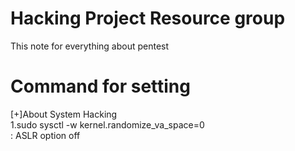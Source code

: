 # Hacking Project Resource group

This note for everything about pentest

# Command for setting 

[+]About System Hacking  
1.sudo sysctl -w kernel.randomize_va_space=0  
: ASLR option off
